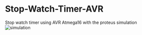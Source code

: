 # Stop-Watch-Timer-AVR
Stop watch timer using AVR Atmega16 with the proteus simulation
![simulation](StopWatchAVR_ProteusSimulation/Simulation.gif)
